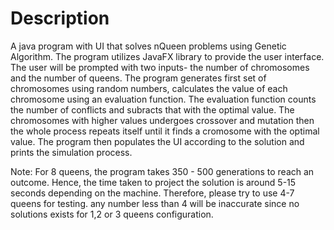 # Description
 A java program with UI that solves nQueen problems using Genetic Algorithm. The program utilizes JavaFX library to provide the user interface. The user will be prompted with two inputs- the number of chromosomes and the number of queens. The program generates first set of chromosomes using random numbers, calculates the value of each chromosome using an evaluation function. The evaluation function counts the number of conflicts and subracts that with the optimal value. The chromosomes with higher values undergoes crossover and mutation then the whole process repeats itself until it finds a cromosome with the optimal value. The program then populates the UI according to the solution and prints the simulation process.
 
 Note: For 8 queens, the program takes 350 - 500 generations to reach an outcome. Hence, the time taken to project the solution is around 5-15 seconds depending on the machine. Therefore, please try to use 4-7 queens for testing. any number less than 4 will be inaccurate since no solutions exists for 1,2 or 3 queens configuration.
